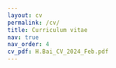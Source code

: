 ```yaml
---
layout: cv
permalink: /cv/
title: Curriculum vitae
nav: true
nav_order: 4
cv_pdf: H.Bai_CV_2024_Feb.pdf
---
```

<!-- 
[PDF download](/assets/pdf/example_pdf.pdf){:target="_blank"}

